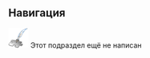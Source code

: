 ## Навигация
![Раздел не написан](dist/imgs/custom_web/planned_section.png) Этот подраздел ещё не написан





